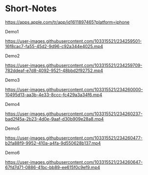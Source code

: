 # Short-Notes

https://apps.apple.com/tr/app/id1611897465?platform=iphone

Demo1

https://user-images.githubusercontent.com/103315521/234259501-16f8cac7-fa55-45d2-9d96-c92a344e4025.mp4

Demo2

https://user-images.githubusercontent.com/103315521/234259709-782ddeaf-e7d8-4092-9521-48bbd2f92752.mp4

Demo3

https://user-images.githubusercontent.com/103315521/234260000-10495d13-aa3b-4e33-8ccc-fc429a3a34f6.mp4

Demo4

https://user-images.githubusercontent.com/103315521/234260237-bad2f45a-2b23-4d0e-9aaf-d30b909e28a8.mp4

Demo5

https://user-images.githubusercontent.com/103315521/234260477-b2fa88f9-9952-410a-a4fa-9d550628b137.mp4

Demo6

https://user-images.githubusercontent.com/103315521/234260647-67fd7d71-0886-41bc-bb89-ee615f0c9ef9.mp4
